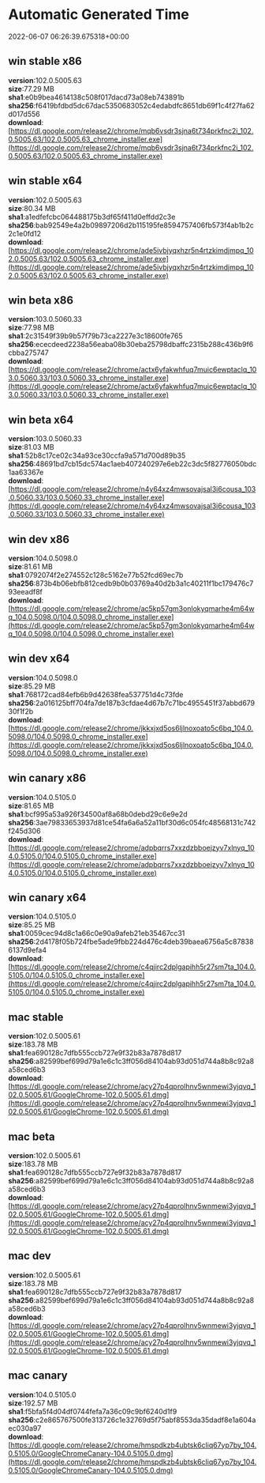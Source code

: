 # Automatic Generated Time
2022-06-07 06:26:39.675318+00:00

## win stable x86
**version**:102.0.5005.63  
**size**:77.29 MB  
**sha1**:e0b9bea4614138c508f017dacd73a08eb743891b  
**sha256**:f6419bfdbd5dc67dac5350683052c4edabdfc8651db69f1c4f27fa62d017d556  
**download**:[https://dl.google.com/release2/chrome/mqb6vsdr3sjna6t734prkfnc2i_102.0.5005.63/102.0.5005.63_chrome_installer.exe](https://dl.google.com/release2/chrome/mqb6vsdr3sjna6t734prkfnc2i_102.0.5005.63/102.0.5005.63_chrome_installer.exe)  

## win stable x64
**version**:102.0.5005.63  
**size**:80.34 MB  
**sha1**:a1edfefcbc064488175b3df65f411d0effdd2c3e  
**sha256**:bab92549e4a2b09897206d2b115195fe8594757406fb573f4ab1b2c2c1e0fd12  
**download**:[https://dl.google.com/release2/chrome/ade5ivbjyqxhzr5n4rtzkimdjmpq_102.0.5005.63/102.0.5005.63_chrome_installer.exe](https://dl.google.com/release2/chrome/ade5ivbjyqxhzr5n4rtzkimdjmpq_102.0.5005.63/102.0.5005.63_chrome_installer.exe)  

## win beta x86
**version**:103.0.5060.33  
**size**:77.98 MB  
**sha1**:2c31549f39b9b57f79b73ca2227e3c18600fe765  
**sha256**:ececdeed2238a56eaba08b30eba25798dbaffc2315b288c436b9f6cbba275747  
**download**:[https://dl.google.com/release2/chrome/actx6yfakwhfuq7muic6ewptaclq_103.0.5060.33/103.0.5060.33_chrome_installer.exe](https://dl.google.com/release2/chrome/actx6yfakwhfuq7muic6ewptaclq_103.0.5060.33/103.0.5060.33_chrome_installer.exe)  

## win beta x64
**version**:103.0.5060.33  
**size**:81.03 MB  
**sha1**:52b8c17ce02c34a93ce30ccfa9a571d700d89b35  
**sha256**:48691bd7cb15dc574ac1aeb407240297e6eb22c3dc5f82776050bdc1aa63367e  
**download**:[https://dl.google.com/release2/chrome/n4y64xz4mwsovajsal3i6cousa_103.0.5060.33/103.0.5060.33_chrome_installer.exe](https://dl.google.com/release2/chrome/n4y64xz4mwsovajsal3i6cousa_103.0.5060.33/103.0.5060.33_chrome_installer.exe)  

## win dev x86
**version**:104.0.5098.0  
**size**:81.61 MB  
**sha1**:0792074f2e274552c128c5162e77b52fcd69ec7b  
**sha256**:873b4b06ebfb812cedb9b0b03769a40d2b3a1c40211f1bc179476c793eeadf8f  
**download**:[https://dl.google.com/release2/chrome/ac5kp57gm3onlokyqmarhe4m64wq_104.0.5098.0/104.0.5098.0_chrome_installer.exe](https://dl.google.com/release2/chrome/ac5kp57gm3onlokyqmarhe4m64wq_104.0.5098.0/104.0.5098.0_chrome_installer.exe)  

## win dev x64
**version**:104.0.5098.0  
**size**:85.29 MB  
**sha1**:768172cad84efb6b9d42638fea537751d4c73fde  
**sha256**:2a016125bff704fa7de187b3cfdae4d67b7c71bc4955451f37abbd67930f1f2b  
**download**:[https://dl.google.com/release2/chrome/jkkxjxd5os6ljlnoxoato5c6bq_104.0.5098.0/104.0.5098.0_chrome_installer.exe](https://dl.google.com/release2/chrome/jkkxjxd5os6ljlnoxoato5c6bq_104.0.5098.0/104.0.5098.0_chrome_installer.exe)  

## win canary x86
**version**:104.0.5105.0  
**size**:81.65 MB  
**sha1**:bcf995a53a926f34500af8a68b0debd29c6e9e2d  
**sha256**:3ae79833653937d81ce54fa6a6a52a11bf30d6c054fc48568131c742f245d306  
**download**:[https://dl.google.com/release2/chrome/adpbqrrs7xxzdzbboejzyv7xlnyq_104.0.5105.0/104.0.5105.0_chrome_installer.exe](https://dl.google.com/release2/chrome/adpbqrrs7xxzdzbboejzyv7xlnyq_104.0.5105.0/104.0.5105.0_chrome_installer.exe)  

## win canary x64
**version**:104.0.5105.0  
**size**:85.25 MB  
**sha1**:0059cec94d8c1a66c0e90a9afeb21eb35467cc31  
**sha256**:2d4178f05b724fbe5ade9fbb224d476c4deb39baea6756a5c878386137d9efa4  
**download**:[https://dl.google.com/release2/chrome/c4qjirc2dplgapihh5r27sm7ta_104.0.5105.0/104.0.5105.0_chrome_installer.exe](https://dl.google.com/release2/chrome/c4qjirc2dplgapihh5r27sm7ta_104.0.5105.0/104.0.5105.0_chrome_installer.exe)  

## mac stable
**version**:102.0.5005.61  
**size**:183.78 MB  
**sha1**:fea690128c7dfb555ccb727e9f32b83a7878d817  
**sha256**:a82599bef699d79a1e6c1c3ff056d84104ab93d051d744a8b8c92a8a58ced6b3  
**download**:[https://dl.google.com/release2/chrome/acy27p4qprolhnv5wnmewi3yjqvq_102.0.5005.61/GoogleChrome-102.0.5005.61.dmg](https://dl.google.com/release2/chrome/acy27p4qprolhnv5wnmewi3yjqvq_102.0.5005.61/GoogleChrome-102.0.5005.61.dmg)  

## mac beta
**version**:102.0.5005.61  
**size**:183.78 MB  
**sha1**:fea690128c7dfb555ccb727e9f32b83a7878d817  
**sha256**:a82599bef699d79a1e6c1c3ff056d84104ab93d051d744a8b8c92a8a58ced6b3  
**download**:[https://dl.google.com/release2/chrome/acy27p4qprolhnv5wnmewi3yjqvq_102.0.5005.61/GoogleChrome-102.0.5005.61.dmg](https://dl.google.com/release2/chrome/acy27p4qprolhnv5wnmewi3yjqvq_102.0.5005.61/GoogleChrome-102.0.5005.61.dmg)  

## mac dev
**version**:102.0.5005.61  
**size**:183.78 MB  
**sha1**:fea690128c7dfb555ccb727e9f32b83a7878d817  
**sha256**:a82599bef699d79a1e6c1c3ff056d84104ab93d051d744a8b8c92a8a58ced6b3  
**download**:[https://dl.google.com/release2/chrome/acy27p4qprolhnv5wnmewi3yjqvq_102.0.5005.61/GoogleChrome-102.0.5005.61.dmg](https://dl.google.com/release2/chrome/acy27p4qprolhnv5wnmewi3yjqvq_102.0.5005.61/GoogleChrome-102.0.5005.61.dmg)  

## mac canary
**version**:104.0.5105.0  
**size**:192.57 MB  
**sha1**:f5bfa5f4d04df0744fefa7a36c09c9bf6240d1f9  
**sha256**:c2e865767500fe313726c1e32769d5f75abf8553da35dadf8e1a604aec030a97  
**download**:[https://dl.google.com/release2/chrome/hmspdkzb4ubtsk6cliq67yp7by_104.0.5105.0/GoogleChromeCanary-104.0.5105.0.dmg](https://dl.google.com/release2/chrome/hmspdkzb4ubtsk6cliq67yp7by_104.0.5105.0/GoogleChromeCanary-104.0.5105.0.dmg)  

